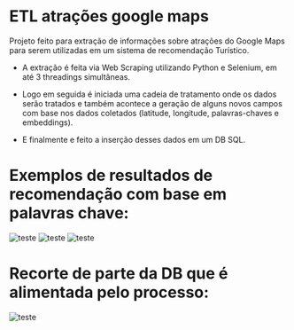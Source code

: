 # ETL atrações google maps
Projeto feito para extração de informações sobre atrações do Google Maps para serem utilizadas em um sistema de recomendação Turístico.

- A extração é feita via Web Scraping utilizando Python e Selenium, em até 3 threadings simultâneas.
  
- Logo em seguida é iniciada uma cadeia de tratamento onde os dados serão tratados e também acontece a geração de alguns novos campos com base nos dados coletados (latitude, longitude, palavras-chaves e embeddings).
  
- E finalmente e feito a inserção desses dados em um DB SQL.

# Exemplos de resultados de recomendação com base em palavras chave:
![teste](https://i.imgur.com/LtcgeLe.png) ![teste](https://i.imgur.com/opKr1My.png) ![teste](https://i.imgur.com/u2iTjcq.png)

# Recorte de parte da DB que é alimentada pelo processo:
![teste](https://i.imgur.com/IcwgRyG.png)
